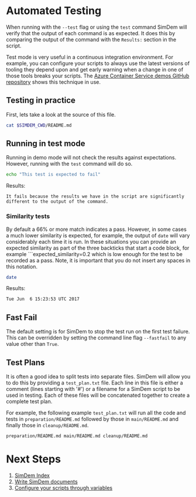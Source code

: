 # Automated Testing

When running with the `--test` flag or using the `test` command SimDem
will verify that the output of each command is as expected. It does
this by comparing the output of the command with the `Results:`
section in the script. 

Test mode is very useful in a continuous integration environment. For
example, you can configure your scripts to always use the latest
versions of tooling they depend upon and get early warning when a
change in one of those tools breaks your
scripts. The
[Azure Container Service demos GitHub repository](http://github.com/Azure/acs-demos) shows
this technique in use.

## Testing in practice

First, lets take a look at the source of this file. 

```bash
cat $SIMDEM_CWD/README.md
```

## Running in test mode

Running in demo mode will not check the results against
expectations. However, running with the `test` command will do so.

```bash
echo "This test is expected to fail"
```

Results:

```
It fails because the results we have in the script are significantly 
different to the output of the command.
```

### Similarity tests

By default a 66% or more match indicates a pass. However, in some
cases a much lower similarity is expected, for example, the output of
`date` will vary considerably each time it is run. In these situations
you can provide an expected similarity as part of the three backticks
that start a code block, for example ```expected_similarity=0.2 which
is low enough for the test to be recorded as a pass. Note, it is
important that you do not insert any spaces in this notation.

```bash
date
```

Results: 

```Expected_Similarity=0.2
Tue Jun  6 15:23:53 UTC 2017
```

## Fast Fail

The default setting is for SimDem to stop the test run on the first
test failure. This can be overridden by setting the command line flag
`--fastfail` to any value other than `True`.

## Test Plans

It is often a good idea to split tests into separate files. SimDem
will allow you to do this by providing a `test_plan.txt` file. Each
line in this file is either a comment (lines starting with '#') or a
filename for a SimDem script to be used in testing. Each of these
files will be concatenated together to create a complete test plan.

For example, the following example `test_plan.txt` will run all the
code and tests in `preparation/README.md` followed by those in
`main/README.md` and finally those in `cleanup/README.md`.

`
preparation/README.md
main/README.md
cleanup/README.md
`

# Next Steps

  1. [SimDem Index](../README.md)
  2. [Write SimDem documents](../syntax/README.md)
  3. [Configure your scripts through variables](../variables/README.md)
